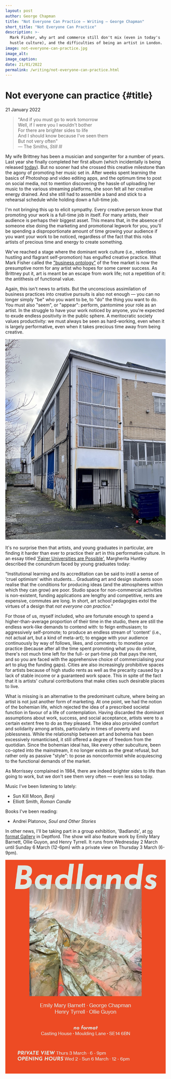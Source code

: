 ```yaml
---
layout: post
author: George Chapman
title: "Not Everyone Can Practice — Writing — George Chapman"
short_title: "Not Everyone Can Practice"
description: >-
  Mark Fisher, why art and commerce still don't mix (even in today's
  hustle culture), and the difficulties of being an artist in London.
image: not-everyone-can-practice.jpg
image_alt:
image_caption:
date: 21/01/2022
permalink: /writing/not-everyone-can-practice.html
---
```

# Not everyone can practice {#title}
21 January 2022

> "And if you must go to work tomorrow  
Well, if I were you I wouldn't bother  
For there are brighter sides to life  
And I should know because I've seen them  
But not very often"  
> — The Smiths, *Still Ill*

My wife Brittney has been a musician and songwriter for a number of
years. Last year she finally completed her first album (which
incidentally is being released
[today](https://open.spotify.com/album/1b0hxaV67uYv8HQMsALYi2)). But no
sooner had she crossed this creative milestone than the agony of
promoting her music set in. After weeks spent learning the basics of
Photoshop and video editing apps, and the optimum time to post on social
media, not to mention discovering the hassle of uploading her music to
the various streaming platforms, she soon felt all her creative energy
drained. And she still had to assemble a band and stick to a rehearsal
schedule while holding down a full-time job.

I'm not bringing this up to elicit sympathy. Every creative person know
that promoting your work is a full-time job in itself. For many artists,
their audience is perhaps their biggest asset. This means that, in the
absence of someone else doing the marketing and promotional legwork for
you, you'll be spending a disproportionate amount of time growing your
audience if you want your work to be noticed, regardless of the fact
that this robs artists of precious time and energy to create something.

We've reached a stage where the dominant work culture (i.e., relentless
hustling and flagrant self-promotion) has engulfed creative practice.
What Mark Fisher called the ["business
ontology"](http://k-punk.abstractdynamics.org/archives/011648.html) of
the free market is now the presumptive norm for any artist who hopes for
some career success. As Brittney put it, art is meant be an escape from
work life; not a repetition of it: the antithesis of functional value.

Again, this isn't news to artists. But the unconscious assimilation of
business practices into creative pursuits is also not enough — you can
no longer simply "be" who you want to be, to "do" the thing you want to
do. You must also "seem", or "appear": perform, pantomime your role as
an artist. In the struggle to have your work noticed by anyone, you're
expected to exude endless positivity in the public sphere. A
meritocratic society values productivity: we must always be seen as
hard-working, even when it is largely performative, even when it takes
precious time away from being creative.

![Former ACME Studios building, South London. The building was sold and subsequently closed to artists at the end of December 2021.](/assets/img/6o5E2uC.jpg)

It's no surprise then that artists, and young graduates in particular,
are finding it harder than ever to practice their art in this
performative culture. In an essay titled ['Fairer Universities are
Possible'](https://deschooling.org/pages/de001.html), Margherita Huntley
described the conundrum faced by young graduates today:

"Institutional learning and its accreditation can be said to instil a
sense of ‘cruel optimism’ within students... Graduating art and design
students soon realise that the conditions for producing ideas (and the
atmospheres within which they can grow) are poor. Studio space for
non-commercial activities is non-existent, funding applications are
lengthy and competitive, rents are expensive, commutes are long. In
short, art school pedagogies extol the virtues of a design that *not
everyone can practice*."

For those of us, myself included, who are fortunate enough to spend a
higher-than-average proportion of their time in the studio, there are
still the endless work-like demands to contend with: to feign
enthusiasm; to aggressively self-promote; to produce an endless stream
of 'content' (i.e., not actual art, but a kind of meta-art); to engage
with your audience continuously by way of follows, likes, and comments;
to monetise your practice (because after all the time spent promoting
what you do online, there's not much time left for the full- or
part-time job that pays the rent, and so you are faced with the
apprehensive choice of commercialising your art to plug the funding
gaps). Cities are also increasingly prohibitive spaces for artists
because of high studio rents as well as the precarity caused by a lack
of stable income or a guaranteed work space. This in spite of the fact
that it is artists' cultural contributions that make cities such
desirable places to live.

What is missing is an alternative to the predominant culture, where
being an artist is not just another form of marketing. At one point, we
had the notion of the bohemian life, which rejected the idea of a
prescribed societal function in favour of a life of contemplation.
Having discarded the dominant assumptions about work, success, and
social acceptance, artists were to a certain extent free to do as they
pleased. The idea also provided comfort and solidarity among artists,
particularly in times of poverty and joblessness. While the relationship
between art and bohemia has been excessively romanticised, it still
offered a degree of freedom from the quotidian. Since the bohemian ideal
has, like every other subculture, been co-opted into the mainstream, it
no longer exists as the great refusal, but rather only as passive
"style": to pose as nonconformist while acquiescing to the functional
demands of the market.

As Morrissey complained in 1984, there are indeed brighter sides to life
than going to work, but we don't see them very often — even less so
today.

Music I've been listening to lately:  
 - Sun Kill Moon, *Benji*  
 - Elliott Smith, *Roman Candle*  

Books I've been reading:  
 - Andrei Platonov, *Soul and Other Stories*  

In other news, I'll be taking part in a group exhibition, 'Badlands', at
[no format
Gallery](https://www.secondfloor.co.uk/exhibitions/badlands-group-exhibition)
in Deptford. The show will also feature work by Emily Mary Barnett,
Ollie Guyon, and Henry Tyrrell. It runs from Wednesday 2 March until
Sunday 6 March (12-6pm) with a private view on Thursday 3 March (6-9pm).

!['Badlands' exhibition poster](/assets/img/jgMtPPS.jpg)
